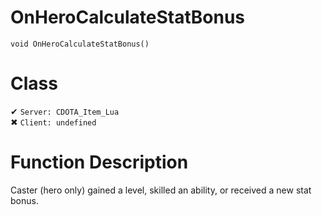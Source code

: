 # OnHeroCalculateStatBonus
```
void OnHeroCalculateStatBonus()
```
# Class
✔ `Server: CDOTA_Item_Lua`  
✖ `Client: undefined`  

# Function Description
Caster (hero only) gained a level, skilled an ability, or received a new stat bonus.
